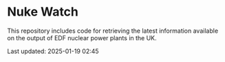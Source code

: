 # Nuke Watch

This repository includes code for retrieving the latest information available on the output of EDF nuclear power plants in the UK.

Last updated: 2025-01-19 02:45